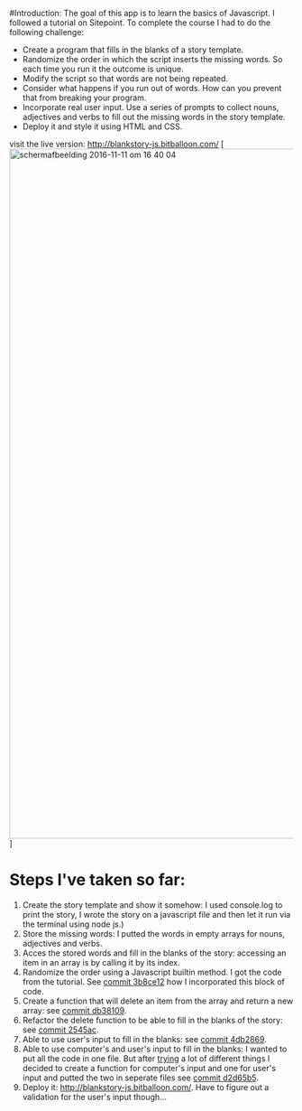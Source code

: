 #Introduction:
The goal of this app is to learn the basics of Javascript. I followed a tutorial on Sitepoint. To complete the course I had to do the following challenge:
  * Create a program that fills in the blanks of a story template. 
  * Randomize the order in which the script inserts the missing words. So each time you run it the outcome is unique. 
  * Modify the script so that words are not being repeated. 
  * Consider what happens if you run out of words. How can you prevent that from breaking your program.
  * Incorporate real user input. Use a series of prompts to collect nouns, adjectives and verbs to fill out the missing words in the story template. 
  * Deploy it and style it using HTML and CSS.
  
visit the live version: http://blankstory-js.bitballoon.com/
[<img width="1222" alt="schermafbeelding 2016-11-11 om 16 40 04" src="https://cloud.githubusercontent.com/assets/19530739/20220472/f5ff4eb2-a82d-11e6-8a19-16bc4649d222.png">]
  
# Steps I've taken so far:
  1. Create the story template and show it somehow: I used console.log to print the story, I wrote the story on a javascript file and then let it run via the terminal using node js.)
  2. Store the missing words: I putted the words in empty arrays for nouns, adjectives and verbs.
  3. Acces the stored words and fill in the blanks of the story: accessing an item in an array is by calling it by its index.
  4. Randomize the order using a Javascript builtin method. I got the code from the tutorial. 
  See [commit 3b8ce12](https://github.com/FionaSelanno/BlankStory/commit/3b8ce12bbd11a731e22022c32a811a2483035902) how I incorporated this block of code.
  5. Create a function that will delete an item from the array and return a new array: see [commit db38109](https://github.com/FionaSelanno/BlankStory/commit/db3810989b97a7beb7f832b279f1cb572223386d).
  6. Refactor the delete function to be able to fill in the blanks of the story: see [commit 2545ac](https://github.com/FionaSelanno/BlankStory/commit/24545acf000c24ad1f70b1d3f891d84f30e211a3).
  7. Able to use user's input to fill in the blanks: see [commit 4db2869](https://github.com/FionaSelanno/BlankStory/commit/4db2869e0c2d7141072f046924c2b8226a17cbdc).
  8. Able to use computer's and user's input to fill in the blanks: I wanted to put all the code in one file. But after [trying](https://github.com/FionaSelanno/BlankStory/commit/f7063e0beb31b75df19361f0013fbbe630da572c) a lot of different things I decided to create a function for computer's input and one for user's input and putted the two in seperate files see [commit d2d65b5](https://github.com/FionaSelanno/BlankStory/commit/d2d65b55a29fad83a722f59f4461cc1421729471).
  9. Deploy it: http://blankstory-js.bitballoon.com/. Have to figure out a validation for the user's input though...
  
